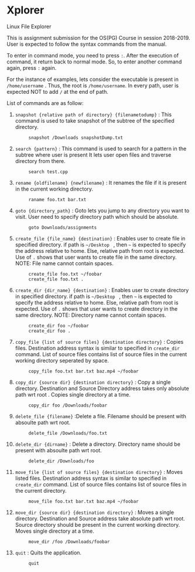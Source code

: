 # Xplorer
Linux File Explorer

This is assignment submission for the OS(PG) Course in session 2018-2019.
User is expected to follow the syntax commands from the manual.

To enter in command mode, you need to press ```:```.  After the execution of command, it return back to normal mode. So, to enter another command again, press ```:``` again.

For the instance of examples, lets consider the executable is present in ```/home/username``` . Thus, the root is ```/home/username```. 
In every path, user is expected NOT to add ```/``` at the end of path.

List of commands are as follow:
 
1) ```snapshot {relative path of directory} {filenametodump}``` : This command is used to take snapshot of the subtree of the specified directory.

      ```console
           snapshot /Downloads snapshotDump.txt 
      ```

2) ```search {pattern}``` : This command is used to search for a pattern in the subtree where user is present It lets user open files and traverse directory from there.

      ```console
           search test.cpp 
      ```
 
 3) ```rename {oldfilename} {newfilename}``` : It renames the file if it is present in the current working directory.
   
      ```console
           raname foo.txt bar.txt 
      ```

4) ```goto {directory_path}``` : Goto lets you jump to any directory you want to visit. User need to specify directory path which should be absolute.
  
      ```console
           goto Downloads/assignments 
      ```
      
5) ```create_file {file_name} {destination}``` : Enables user to create file in specified directory. if path is ```~/Desktop ``` , then ```~``` is expected to specify the address relative to home. Else, relative path from root is expected. Use of ```.``` shows that user wants to create file in the same directory. NOTE: File name cannot contain spaces.
  
      ```console
           create_file foo.txt ~/foobar
           create_file foo.txt .
      ```

6) ```create_dir {dir_name} {destination}``` : Enables user to create directory in specified directory. if path is ```~/Desktop ``` , then ```~``` is expected to specify the address relative to home. Else, relative path from root is expected. Use of ```.``` shows that user wants to create directory in the same directory. NOTE: Directory name cannot contain spaces.
  
      ```console
           create_dir foo ~/foobar
           create_dir foo .
      ```

7) ```copy_file {list of source files} {destination directory}``` : Copies files. Destination address syntax is similar to specified in ```create_dir``` command. List of source files contains list of source files in the current working directory seperated by space.
  
      ```console
           copy_file foo.txt bar.txt baz.mp4 ~/foobar
      ```

8) ```copy_dir {source dir} {destination directory}``` : Copy a single directory. Destination and Source Directory address takes only absolute path wrt root . Copies single directory at a time.
  
      ```console
           copy_dir foo /Downloads/foobar
      ```

9) ```delete_file {filename}``` :Delete a file. Filename should be present with absoulte path wrt root.

      ```console
           delete_file /Downloads/foo.txt
      ```

10) ```delete_dir {dirname}``` : Delete a directory. Directory name should be present with absoulte path wrt root.

      ```console
           delete_dir /Downloads/foo
      ```

11) ```move_file {list of source files} {destination directory}``` : Moves listed files. Destination address syntax is similar to specified in ```create_dir``` command. List of source files contains list of source files in the current directory.
  
      ```console
           move_file foo.txt bar.txt baz.mp4 ~/foobar
      ```

12) ```move_dir {source dir} {destination directory}``` : Moves a single directory. Destination and Source address take absolute path wrt root. Source directory should be present in the current working directory. Moves single directory at a time.
  
      ```console
           move_dir /foo /Downloads/foobar
      ```

13) ```quit``` : Quits the application.
      
      ```console
           quit
      ```


  

